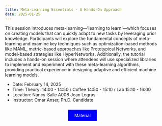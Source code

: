 ```yaml
---
title: Meta-Learning Essentials - A Hands-On Approach
date: 2025-01-25
---
```


This session introduces meta-learning—'learning to learn'—which focuses on creating models that can quickly adapt to new tasks by leveraging prior knowledge. Participants will explore the fundamental concepts of meta-learning and examine key techniques such as optimization-based methods like MAML, metric-based approaches like Prototypical Networks, and model-based strategies like HyperNetworks. Additionally, the tutorial includes a hands-on session where attendees will use specialized libraries to implement and experiment with these meta-learning algorithms, providing practical experience in designing adaptive and efficient machine learning models.

- Date:  February 14, 2025
- Time: Theory: 14:00 - 14:50 / Coffee 14:50 - 15:10 / Lab 15:10 - 16:00
- Location: Nancy-Salle A008 Jean Legras
- Instructor: Omar Anser, Ph.D. Candidate
<p align="center">
<a href="https://gitlab.inria.fr/fterrano/deeploria/-/tree/main/Tutorials/3.%20Meta-Learning%20Essentials%20-%20A%20Hands-On%20Approach?ref_type=heads" style="background-color: blue; color: white; padding: 10px 20px; text-align: center; text-decoration: none; display: inline-block; margin: 10px 5px; cursor: pointer;">Material</a>
</p>
